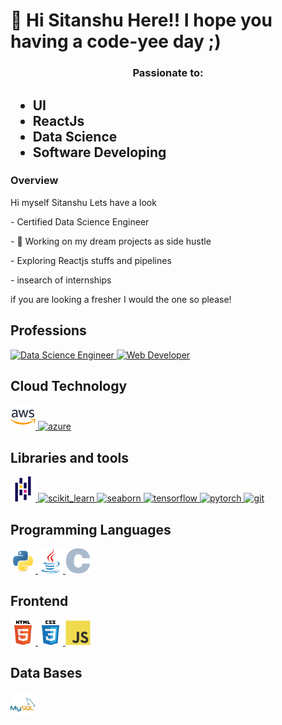 <h1>👋 Hi Sitanshu Here!! I hope you having a code-yee day ;) </h1> 

<h3 align="center">Passionate to: 
    <h2 list-decoration="none">
        <ul class="list-none">
            <li>UI</li>
            <li>ReactJs</li>
            <li>Data Science</li>
            <li>Software Developing</li>
        </ul>
    </h2>
</h3>
<h3>Overview</h3>
<p>Hi myself Sitanshu Lets have a look</p>
<p>- Certified Data Science Engineer</p>
<p>- 🔭 Working on my dream projects as side hustle</p>
<p>- Exploring Reactjs stuffs and pipelines</p>
- insearch of internships 
<p> if you are looking a fresher I would the one so please!</p>
<h2 color="red">Professions</h2>
<p>
  <a href="">
    <img src="https://www.google.com/url?sa=i&url=https%3A%2F%2Fwww.shutterstock.com%2Fsearch%2Fdata-science-logo&psig=AOvVaw1Pi5-jrcn3k9iYLHPB98Xa&ust=1750695330777000&source=images&cd=vfe&opi=89978449&ved=0CBEQjRxqFwoTCKjhrMe2hY4DFQAAAAAdAAAAABAE" alt="Data Science Engineer" width="40" height="40" />
  </a>
  <a href="">
    <img src="https://www.google.com/url?sa=i&url=https%3A%2F%2Fwww.vectorstock.com%2Froyalty-free-vectors%2Fweb-developer-logo-vectors&psig=AOvVaw2LwKpIV1NtsKHiJ_K0feV4&ust=1750695557360000&source=images&cd=vfe&opi=89978449&ved=0CBQQjRxqFwoTCNCZkcG3hY4DFQAAAAAdAAAAABAV" alt="Web Developer" width="40" height="40" />
  </a>
</p>
<h2>Cloud Technology</h2>
<p>
  <a href="https://aws.amazon.com" target="_blank" rel="noreferrer">
    <img src="https://raw.githubusercontent.com/devicons/devicon/master/icons/amazonwebservices/amazonwebservices-original-wordmark.svg" alt="aws" width="40" height="40"/>
  </a>
  <a href="https://azure.microsoft.com/en-in/" target="_blank" rel="noreferrer">
    <img src="https://www.vectorlogo.zone/logos/microsoft_azure/microsoft_azure-icon.svg" alt="azure" width="40" height="40"/>
  </a>
</p>
<h2>Libraries and tools</h2>
<p>
  <a href="https://pandas.pydata.org/" target="_blank" rel="noreferrer">
    <img src="https://raw.githubusercontent.com/devicons/devicon/2ae2a900d2f041da66e950e4d48052658d850630/icons/pandas/pandas-original.svg" alt="pandas" width="40" height="40"/>
  </a>
  <a href="https://scikit-learn.org/" target="_blank" rel="noreferrer">
    <img src="https://upload.wikimedia.org/wikipedia/commons/0/05/Scikit_learn_logo_small.svg" alt="scikit_learn" width="40" height="40"/>
  </a>
  <a href="https://seaborn.pydata.org/" target="_blank" rel="noreferrer">
    <img src="https://seaborn.pydata.org/_images/logo-mark-lightbg.svg" alt="seaborn" width="40" height="40"/>
  </a>
  <a href="https://www.tensorflow.org" target="_blank" rel="noreferrer">
    <img src="https://www.vectorlogo.zone/logos/tensorflow/tensorflow-icon.svg" alt="tensorflow" width="40" height="40"/>
  </a>
  <a href="https://pytorch.org/" target="_blank" rel="noreferrer">
    <img src="https://www.vectorlogo.zone/logos/pytorch/pytorch-icon.svg" alt="pytorch" width="40" height="40"/>
  </a>
  <a href="https://git-scm.com/" target="_blank" rel="noreferrer">
    <img src="https://www.vectorlogo.zone/logos/git-scm/git-scm-icon.svg" alt="git" width="40" height="40"/>
  </a>
</p>
<h2>Programming Languages</h2>
<p>
  <a href="https://www.python.org" target="_blank" rel="noreferrer">
    <img src="https://raw.githubusercontent.com/devicons/devicon/master/icons/python/python-original.svg" alt="python" width="40" height="40"/>
  </a>
  <a href="https://www.java.com" target="_blank" rel="noreferrer">
    <img src="https://raw.githubusercontent.com/devicons/devicon/master/icons/java/java-original.svg" alt="java" width="40" height="40"/>
  </a>
  <a href="https://www.cprogramming.com/" target="_blank" rel="noreferrer">
    <img src="https://raw.githubusercontent.com/devicons/devicon/master/icons/c/c-original.svg" alt="c" width="40" height="40"/>
  </a>
</p>
<h2>Frontend</h2>
<p>
  <a href="https://www.w3.org/html/" target="_blank" rel="noreferrer">
    <img src="https://raw.githubusercontent.com/devicons/devicon/master/icons/html5/html5-original-wordmark.svg" alt="html5" width="40" height="40"/>
  </a>
  <a href="https://www.w3schools.com/css/" target="_blank" rel="noreferrer">
    <img src="https://raw.githubusercontent.com/devicons/devicon/master/icons/css3/css3-original-wordmark.svg" alt="css3" width="40" height="40"/>
  </a>
  <a href="https://developer.mozilla.org/en-US/docs/Web/JavaScript" target="_blank" rel="noreferrer">
    <img src="https://raw.githubusercontent.com/devicons/devicon/master/icons/javascript/javascript-original.svg" alt="javascript" width="40" height="40"/>
  </a>
</p>
<h2>Data Bases</h2>
<p>
  <a href="https://www.mysql.com/" target="_blank" rel="noreferrer">
    <img src="https://raw.githubusercontent.com/devicons/devicon/master/icons/mysql/mysql-original-wordmark.svg" alt="mysql" width="40" height="40"/>
  </a>
</p>


<!--
**sitanshu001/sitanshu001** is a ✨ _special_ ✨ repository because its `README.md` (this file) appears on your GitHub profile.

Here are some ideas to get you started:

- 🔭 I’m currently working on ...
- 🌱 I’m currently learning ...
- 👯 I’m looking to collaborate on ...
- 🤔 I’m looking for help with ...
- 💬 Ask me about ...
- 📫 How to reach me: ...
- 😄 Pronouns: ...
- ⚡ Fun fact: ...
-->

